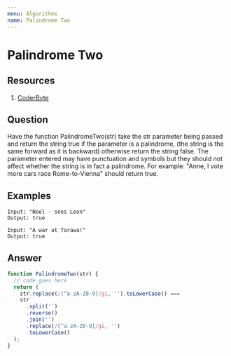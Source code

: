 ```yaml
---
menu: Algorithms
name: Palindrome Two
---
```


# Palindrome Two

## Resources

1. [CoderByte](https://www.coderbyte.com/editor/Palindrome%20Two:JavaScript)

## Question

Have the function PalindromeTwo(str) take the str parameter being passed and return the string true if the parameter is a palindrome, (the string is the same forward as it is backward) otherwise return the string false. The parameter entered may have punctuation and symbols but they should not affect whether the string is in fact a palindrome. For example: "Anne, I vote more cars race Rome-to-Vienna" should return true.

## Examples

```shell
Input: "Noel - sees Leon"
Output: true
```

```shell
Input: "A war at Tarawa!"
Output: true
```

## Answer

```javascript
function PalindromeTwo(str) {
  // code goes here
  return (
    str.replace(/[^a-zA-Z0-9]/gi, '').toLowerCase() ===
    str
      .split('')
      .reverse()
      .join('')
      .replace(/[^a-zA-Z0-9]/gi, '')
      .toLowerCase()
  );
}
```
